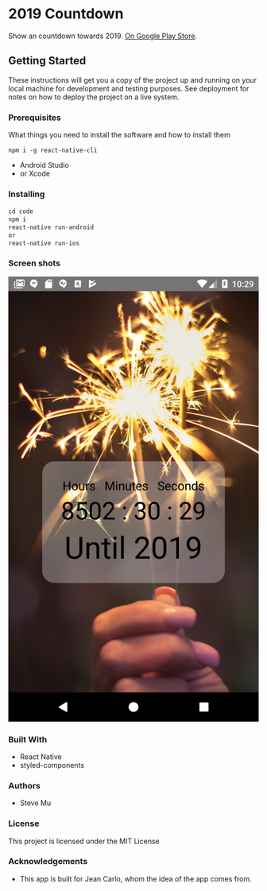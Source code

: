 # 2019 Countdown

Show an countdown towards 2019. [On Google Play Store](https://play.google.com/store/apps/details?id=com.stevemu.countdown).

## Getting Started

These instructions will get you a copy of the project up and running on your local machine for development and testing purposes. See deployment for notes on how to deploy the project on a live system.

### Prerequisites

What things you need to install the software and how to install them

```
npm i -g react-native-cli
```
* Android Studio
* or Xcode

### Installing

```
cd code
npm i
react-native run-android
or
react-native run-ios
```

### Screen shots

![](play%20store/Screenshot_1515709772.png)

### Built With

* React Native
* styled-components

### Authors

* Steve Mu

### License

This project is licensed under the MIT License

### Acknowledgements

* This app is built for Jean Carlo, whom the idea of the app comes from.